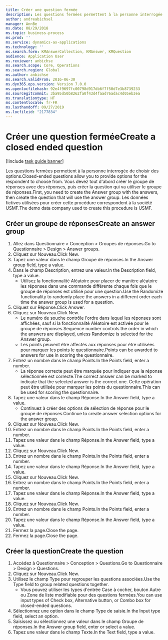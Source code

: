 ```yaml
---
title: Créer une question fermée
description: Les questions fermées permettent à la personne interrogée de choisir des options.
author: andreabichsel
manager: AnnBe
ms.date: 08/29/2018
ms.topic: business-process
ms.prod: ''
ms.service: dynamics-ax-applications
ms.technology: ''
ms.search.form: KMAnswerCollection, KMAnswer, KMQuestion
audience: Application User
ms.reviewer: anbichse
ms.search.scope: Core, Operations
ms.search.region: Global
ms.author: anbichse
ms.search.validFrom: 2016-06-30
ms.dyn365.ops.version: Version 7.0.0
ms.openlocfilehash: 92e4f9697fc00798d917db6f7f50d7e3b8739233
ms.sourcegitcommit: 3ba95d50b8262fa0f43d4faad76adac4d05eb3ea
ms.translationtype: HT
ms.contentlocale: fr-FR
ms.lasthandoff: 09/27/2019
ms.locfileid: "2177834"
---
```

# <a name="create-a-closed-ended-question"></a><span data-ttu-id="f8706-103">Créer une question fermée</span><span class="sxs-lookup"><span data-stu-id="f8706-103">Create a closed ended question</span></span>

[!include [task guide banner](../../includes/task-guide-banner.md)]

<span data-ttu-id="f8706-104">Les questions fermées permettent à la personne interrogée de choisir des options.</span><span class="sxs-lookup"><span data-stu-id="f8706-104">Closed-ended questions allow you to provide options for the respondent to choose from.</span></span> <span data-ttu-id="f8706-105">Vous devez tout d'abord créer le groupe de réponses avec des réponses, puis créer la question qui va utiliser le groupe de réponses.</span><span class="sxs-lookup"><span data-stu-id="f8706-105">First, you need to create the Answer group with the answers, then create the question that will use the answer group.</span></span> <span data-ttu-id="f8706-106">Les données fictives utilisées pour créer cette procédure correspondent à la société USMF.</span><span class="sxs-lookup"><span data-stu-id="f8706-106">The demo data company used to create this procedure is USMF.</span></span>


## <a name="create-an-answer-group"></a><span data-ttu-id="f8706-107">Créer un groupe de réponses</span><span class="sxs-lookup"><span data-stu-id="f8706-107">Create an answer group</span></span>
1. <span data-ttu-id="f8706-108">Allez dans Questionnaire > Conception > Groupes de réponses.</span><span class="sxs-lookup"><span data-stu-id="f8706-108">Go to Questionnaire > Design > Answer groups.</span></span>
2. <span data-ttu-id="f8706-109">Cliquez sur Nouveau.</span><span class="sxs-lookup"><span data-stu-id="f8706-109">Click New.</span></span>
3. <span data-ttu-id="f8706-110">Tapez une valeur dans le champ Groupe de réponses.</span><span class="sxs-lookup"><span data-stu-id="f8706-110">In the Answer group field, type a value.</span></span>
4. <span data-ttu-id="f8706-111">Dans le champ Description, entrez une valeur.</span><span class="sxs-lookup"><span data-stu-id="f8706-111">In the Description field, type a value.</span></span>
    * <span data-ttu-id="f8706-112">Utilisez la fonctionnalité Aléatoire pour placer de manière aléatoire les réponses dans une commande différente chaque fois que le groupe de réponses est utilisé pour une question.</span><span class="sxs-lookup"><span data-stu-id="f8706-112">Use the Randomize functionality to randomly place the answers in a different order each time the answer group is used for a question.</span></span>  
5. <span data-ttu-id="f8706-113">Cliquez sur Réponse.</span><span class="sxs-lookup"><span data-stu-id="f8706-113">Click Answer.</span></span>
6. <span data-ttu-id="f8706-114">Cliquez sur Nouveau.</span><span class="sxs-lookup"><span data-stu-id="f8706-114">Click New.</span></span>
    * <span data-ttu-id="f8706-115">Le numéro de souche contrôle l'ordre dans lequel les réponses sont affichées, sauf si la fonctionnalité Aléatoire est activée pour le groupe de réponses.</span><span class="sxs-lookup"><span data-stu-id="f8706-115">Sequence number controls the order in which the answers are displayed, unless Randomize is selected for the Answer group.</span></span>  
    * <span data-ttu-id="f8706-116">Les points peuvent être affectés aux réponses pour être utilisées pour marquer les points le questionnaire.</span><span class="sxs-lookup"><span data-stu-id="f8706-116">Points can be awarded to answers for use in scoring the questionnaire.</span></span>  
7. <span data-ttu-id="f8706-117">Entrez un nombre dans le champ Points.</span><span class="sxs-lookup"><span data-stu-id="f8706-117">In the Points field, enter a number.</span></span>
    * <span data-ttu-id="f8706-118">La réponse correcte peut être marquée pour indiquer que la réponse sélectionnée est correcte.</span><span class="sxs-lookup"><span data-stu-id="f8706-118">The correct answer can be marked to indicate that the selected answer is the correct one.</span></span> <span data-ttu-id="f8706-119">Cette opération peut être utilisée pour marquer les points du questionnaire.</span><span class="sxs-lookup"><span data-stu-id="f8706-119">This can be used for scoring the questionnaire.</span></span>  
8. <span data-ttu-id="f8706-120">Tapez une valeur dans le champ Réponse.</span><span class="sxs-lookup"><span data-stu-id="f8706-120">In the Answer field, type a value.</span></span>
    * <span data-ttu-id="f8706-121">Continuez à créer des options de sélection de réponse pour le groupe de réponses.</span><span class="sxs-lookup"><span data-stu-id="f8706-121">Continue to create answer selection options for the answer group.</span></span>  
9. <span data-ttu-id="f8706-122">Cliquez sur Nouveau.</span><span class="sxs-lookup"><span data-stu-id="f8706-122">Click New.</span></span>
10. <span data-ttu-id="f8706-123">Entrez un nombre dans le champ Points.</span><span class="sxs-lookup"><span data-stu-id="f8706-123">In the Points field, enter a number.</span></span>
11. <span data-ttu-id="f8706-124">Tapez une valeur dans le champ Réponse.</span><span class="sxs-lookup"><span data-stu-id="f8706-124">In the Answer field, type a value.</span></span>
12. <span data-ttu-id="f8706-125">Cliquez sur Nouveau.</span><span class="sxs-lookup"><span data-stu-id="f8706-125">Click New.</span></span>
13. <span data-ttu-id="f8706-126">Entrez un nombre dans le champ Points.</span><span class="sxs-lookup"><span data-stu-id="f8706-126">In the Points field, enter a number.</span></span>
14. <span data-ttu-id="f8706-127">Tapez une valeur dans le champ Réponse.</span><span class="sxs-lookup"><span data-stu-id="f8706-127">In the Answer field, type a value.</span></span>
15. <span data-ttu-id="f8706-128">Cliquez sur Nouveau.</span><span class="sxs-lookup"><span data-stu-id="f8706-128">Click New.</span></span>
16. <span data-ttu-id="f8706-129">Entrez un nombre dans le champ Points.</span><span class="sxs-lookup"><span data-stu-id="f8706-129">In the Points field, enter a number.</span></span>
17. <span data-ttu-id="f8706-130">Tapez une valeur dans le champ Réponse.</span><span class="sxs-lookup"><span data-stu-id="f8706-130">In the Answer field, type a value.</span></span>
18. <span data-ttu-id="f8706-131">Cliquez sur Nouveau.</span><span class="sxs-lookup"><span data-stu-id="f8706-131">Click New.</span></span>
19. <span data-ttu-id="f8706-132">Entrez un nombre dans le champ Points.</span><span class="sxs-lookup"><span data-stu-id="f8706-132">In the Points field, enter a number.</span></span>
20. <span data-ttu-id="f8706-133">Tapez une valeur dans le champ Réponse.</span><span class="sxs-lookup"><span data-stu-id="f8706-133">In the Answer field, type a value.</span></span>
21. <span data-ttu-id="f8706-134">Fermez la page.</span><span class="sxs-lookup"><span data-stu-id="f8706-134">Close the page.</span></span>
22. <span data-ttu-id="f8706-135">Fermez la page.</span><span class="sxs-lookup"><span data-stu-id="f8706-135">Close the page.</span></span>

## <a name="create-the-question"></a><span data-ttu-id="f8706-136">Créer la question</span><span class="sxs-lookup"><span data-stu-id="f8706-136">Create the question</span></span>
1. <span data-ttu-id="f8706-137">Accédez à Questionnaire > Conception > Questions.</span><span class="sxs-lookup"><span data-stu-id="f8706-137">Go to Questionnaire > Design > Questions.</span></span>
2. <span data-ttu-id="f8706-138">Cliquez sur Nouveau.</span><span class="sxs-lookup"><span data-stu-id="f8706-138">Click New.</span></span>
3. <span data-ttu-id="f8706-139">Utilisez le champ Type pour regrouper les questions associées.</span><span class="sxs-lookup"><span data-stu-id="f8706-139">Use the Type field to group related questions together.</span></span>
    * <span data-ttu-id="f8706-140">Vous pouvez utiliser les types d'entrée Case à cocher, bouton Autre ou Zone de liste modifiable pour des questions fermées.</span><span class="sxs-lookup"><span data-stu-id="f8706-140">You can use input types of Check box, Alternative button, or Combo box for closed-ended questions.</span></span>  
4. <span data-ttu-id="f8706-141">Sélectionnez une option dans le champ Type de saisie.</span><span class="sxs-lookup"><span data-stu-id="f8706-141">In the Input type field, select an option.</span></span>
5. <span data-ttu-id="f8706-142">Saisissez ou sélectionnez une valeur dans le champ Groupe de réponses.</span><span class="sxs-lookup"><span data-stu-id="f8706-142">In the Answer group field, enter or select a value.</span></span>
6. <span data-ttu-id="f8706-143">Tapez une valeur dans le champ Texte.</span><span class="sxs-lookup"><span data-stu-id="f8706-143">In the Text field, type a value.</span></span>

